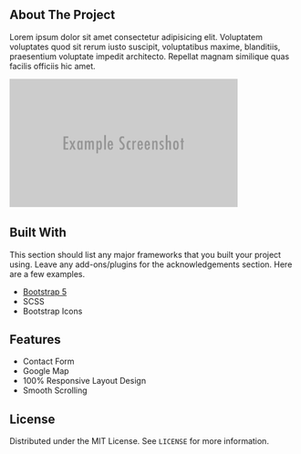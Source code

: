 
## About The Project

Lorem ipsum dolor sit amet consectetur adipisicing elit. Voluptatem voluptates quod sit rerum iusto suscipit, voluptatibus maxime, blanditiis, praesentium voluptate impedit architecto. Repellat magnam similique quas facilis officiis hic amet.

<img src="assets/img/screenshot.png" width="400px" />

## Built With

This section should list any major frameworks that you built your project using. Leave any add-ons/plugins for the acknowledgements section. Here are a few examples.
* [Bootstrap 5](https://getbootstrap.com)
* SCSS
* Bootstrap Icons

## Features

* Contact Form
* Google Map
* 100% Responsive Layout Design
* Smooth Scrolling


<!-- LICENSE -->
## License

Distributed under the MIT License. See `LICENSE` for more information.


